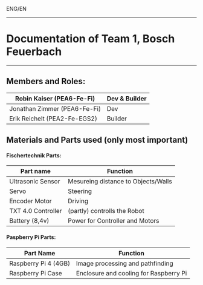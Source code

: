ENG/EN

--- 
# Documentation of Team 1, Bosch Feuerbach
---

## Members and Roles:

|Robin Kaiser (PEA6-Fe-Fi)|Dev & Builder|
|-|-|
|Jonathan Zimmer (PEA6-Fe-Fi)|Dev|
|Erik Reichelt (PEA2-Fe-EGS2)|Builder|

## Materials and Parts used (only most important)
#### Fischertechnik Parts:
| Part name | Function |
| -         | -        |
| Ultrasonic Sensor | Mesureing distance to Objects/Walls |
| Servo | Steering |
| Encoder Motor | Driving |
| TXT 4.0 Controller | (partly) controlls the Robot |
| Battery (8,4v) | Power for Controller and Motors |

#### Paspberry Pi Parts:

| Part Name | Function |
|-|-|
| Raspberry Pi 4 (4GB)| Image processing and pathfinding|
| Raspberry Pi Case | Enclosure and cooling for Raspberry Pi| 
